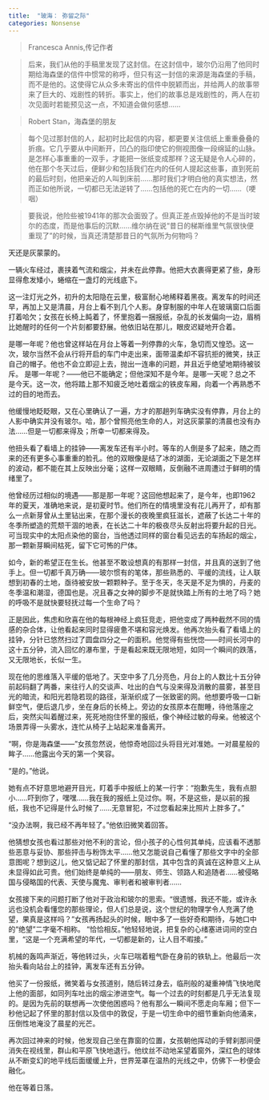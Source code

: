 ```yaml
---
title:  "玻海： 弥留之际"
categories: Nonsense
---
```


> Francesca Annis,传记作者

> 后来，我们从他的手稿里发现了这封信。在这封信中，玻尔仍沿用了他同时期给海森堡的信件中惯常的称呼，但只有这一封信的来源是海森堡的手稿，而不是他的。这使得它从众多未寄出的信件中脱颖而出，并给两人的故事带来了巨大的、戏剧性的转折。事实上，他们的故事总是戏剧性的，两人在初次见面时若能预见这一点，不知道会做何感想……

> Robert Stan，海森堡的朋友

> 每个见过那封信的人，起初时比起信的内容，都更要关注信纸上重重叠叠的折痕。它几乎要从中间断开，凹凸的指印使它的侧视图像一段绵延的山脉。是怎样心事重重的一双手，才能把一张纸变成那样？这无疑是令人心碎的，他在那个冬天过后，便鲜少和包括我们在内的任何人提起这些事，直到死前的最后时刻，他把亲近的人叫到床前……那时我们才明白他的真实想法，然而正如他所说，一切都已无法逆转了……包括他的死亡在内的一切……（哽咽）

> 要我说，他险些被1941年的那次会面毁了。但真正差点毁掉他的不是当时玻尔的态度，而是他事后的沉默……维尔纳在说“昔日的梯斯维里气氛很快便重现了”的时候，当真还清楚那昔日的气氛所为何物吗？


天还是灰蒙蒙的。

一辆火车经过，裹挟着气流和烟尘，并未在此停靠。他把大衣裹得更紧了些，身形显得愈发矮小，蜷缩在一盏灯的光线底下。

这一注灯光之外，初升的太阳隐在云里，极富耐心地稀释着黑夜。离发车的时间还早，再加上又是清晨，月台上看不到几个人影。身穿制服的中年人在玻璃窗口后面打着哈欠；女孩在长椅上盹着了，怀里抱着一捆报纸，杂乱的长发偏向一边，眉梢比她醒时的任何一个片刻都要舒展。他依旧站在那儿，眼皮迟疑地开合着。

是哪一年呢？他也曾这样站在月台上等着一列停靠的火车，急切而又惶恐。这一次，玻尔当然不会从行将开启的车门中走出来，面带温柔却不容抗拒的微笑，扶正自己的帽子。他也不会立即迎上去，抛出一连串的问题，并且近乎绝望地期待被驳斥。
是哪一年呢？——他已不能确定；但他深知不是今年。是哪一天呢？总之不是今天。这一次，他将踏上那不知疲乏地吐着烟尘的铁皮车厢，向着一个再熟悉不过的目的地而去。

他缓慢地眨眨眼，又在心里确认了一遍，方才的那趟列车确实没有停靠，月台上的人影中确实并没有玻尔。哈，那个曾照亮他生命的人，对这灰蒙蒙的清晨也没有办法……但是一切都来得及；所幸一切都来得及。

他扭头看了看墙上的挂钟——离发车还有半小时。等车的人倒是多了起来，随之而来的还有更多心事重重的脸孔。他的双眼像是结了冰的湖面，无论湖面之下是怎样的波动，都不能在其上反映出分毫；这样一双眼睛，反倒融不进周遭过于鲜明的情绪里了。

他曾经历过相似的境遇——那是那一年呢？这回他想起来了，是今年，也即1962年的夏天，准确地来说，是初夏时节。他们所在的情境里没有花儿再开了，却有那么一点新芽曾从土里钻出来，在那个漫长的夜晚里疯狂滋长，遮蔽了长达二十年的冬季所塑造的荒颓干涸的地表，在长达二十年的极夜尽头反射出将要升起的日光。可当现实中的太阳点染他的窗台，当他透过同样的窗台看见远去的车扬起的烟尘，那一颗新芽瞬间枯死，留下它可怖的尸体。

如今，新的希望正在生长。他甚至不敢设想真的有那样一封信，并且真的送到了他手上。但一切都千真万确——玻尔惯有的笔体，那些熟悉的、平缓的流线，让人联想到初春的土地，亟待被安放一颗颗种子。至于冬天，冬天是不足为惧的，丹麦的冬季温和潮湿，德国也是。况且春之女神的脚步不是就快踏上所有的土地了吗？她的呼吸不是就快要轻抚过每一个生命了吗？

正是因此，焦虑和欣喜在他的每根神经上疯狂竞走，把他变成了两种截然不同的情感的杂合体，让他看起来同时显得疲惫不堪和容光焕发。他再次抬头看了看墙上的挂钟，分针已悠然扫过了圆盘四分之一的面积。他觉得有些恍惚——时间长河中的这十五分钟，流入回忆的瀑布里，于是看起来既无限地短，如同一个瞬间的跌落，又无限地长，长似一生。

现在他的思维落入平缓的低地了。天空中多了几分亮色，月台上的人数比十五分钟前起码翻了两番，来往行人的交谈声、吐出的白气与没来得及消散的晨雾，甚至目光的暗流，和阳光若隐若现的路径，渐渐织成了一张致密的网。他想要呼吸一口新鲜空气，便后退几步，坐在身后的长椅上。旁边的女孩原本在酣睡，待他落座之后，突然尖叫着醒过来，死死地抱住怀里的报纸，像个神经过敏的母亲。他被这个场景弄得一头雾水，连忙从椅子上站起来准备离开。

“啊，你是海森堡——”女孩忽然说，他惊奇地回过头将目光对准她。一对晨星般的眸子……他露出今天的第一个笑容。

“是的。”他说。

她有点不好意思地避开目光，盯着手中报纸上的某一行字：“抱歉先生，我有点胆小……吓到你了，嘿嘿……我在我的报纸上见过你。啊，不是这些，是以前的报纸，我也不记得是什么时候了……无意冒犯，不过您看起来比照片上胖多了。”

“没办法啊，我已经不再年轻了。”他依旧微笑着回答。

他猜想女孩也看过那些对他不利的言论，但小孩子的心性何其单纯，应该看不透那些恶意与妥协、那些抨击与粉饰太平……他又怎能说自己看懂了那些文字中的全部意图呢？想到这儿，他又惦记起了怀里的那封信，其中包含的真诚在这种意义上从未显得如此可贵。他们始终是单纯的——朋友、师生、领路人和追随者……被侵略国与侵略国的代表、天使与魔鬼、审判者和被审判者……

女孩接下来的问题打断了他对于政治和玻尔的思索。“很遗憾，我还不能，或许永远也没机会看懂您的那些理论，但人们总是说，这个世纪的物理学令人充满了绝望，果真是这样吗？”女孩再扬起头的时候，眼中多了一些好奇和期待，与她口中的“绝望”二字毫不相称。
“恰恰相反。”他轻轻地说，把复杂的心绪塞进词间的空白里，“这是一个充满希望的年代，一切都是新的，让人目不暇接。”

机械的轰鸣声渐近，等他转过头，火车已喘着粗气卧在身前的铁轨上。他最后一次抬头看向站台上的挂钟，离发车还有五分钟。

他买了一份报纸，微笑着与女孩道别，随后转过身去，临刑般的凝重神情飞快地爬上他的面部，如同列车吐出的烟尘渗进空气。每一个过去的时刻都是几乎无法复现的。是因为先前的联想再一次使他困惑吗？他有那么一瞬间不愿走向车厢；但下一秒他记起了怀里的那封信以及信中的敦促，于是一切生命中的细节重新向他涌来，压倒性地淹没了晨星的光芒。

再次回过神来的时候，他发现自己坐在靠窗的位置，女孩朝他挥动的手臂刹那间便消失在视线里，群山和平原飞快地退行。他纹丝不动地呆望着窗外，深红色的球体从不断变幻的地平线后面缓缓上升，世界笼罩在温热的光线之中，仿佛下一秒便会融化。

他在等着日落。